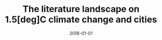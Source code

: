 ---
title: "The literature landscape on 1.5[deg]C climate change and cities"
collection: publications
permalink: /publication/10
date: 2018-01-01
venue: 'Current Opinion in Environmental Sustainability'
paperurl: 'http://academicpages.github.io/files/paper1.pdf'
citation: 'Lamb, William F, <b>Callaghan, Max W</b>, Creutzig, Felix, Khosla, Radhika, Minx, Jan C. (2018). &quot;The literature landscape on 1.5[deg]C climate change and cities.&quot; <i>Current Opinion in Environmental Sustainability</i>. 30().'
---